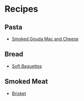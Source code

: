 # Recipes 

## Pasta
- [Smoked Gouda Mac and Cheese](/pasta/SmokedGoudaMacandCheese)

## Bread
- [Soft Baguettes](/bread/SoftBaguettes)

## Smoked Meat
- [Brisket]()
